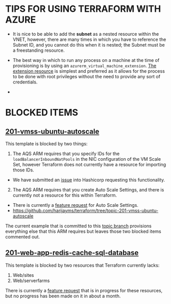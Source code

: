# TIPS FOR USING TERRAFORM WITH AZURE
- It is nice to be able to add the **subnet** as a nested resource within the VNET, however, there are many times in which you have to reference the Subnet ID, and you cannot do this when it is nested; the Subnet must be a freestanding resource.

- The best way in which to run any process on a machine at the time of provisioning is by using an `azurerm_virtual_machine_extension`. [The extension resource](https://www.terraform.io/docs/providers/azurerm/r/virtual_machine_extension.html) is simplest and preferred as it allows for the process to be done with root privileges without the need to provide any sort of credentials. 

- 

# BLOCKED ITEMS

## [201-vmss-ubuntu-autoscale](https://github.com/harijayms/terraform/tree/topic-201-vmss-ubuntu-autoscale/examples/azure-vmss-ubuntu-autoscale)
This template is blocked by two things:
1. The AQS ARM requires that you specify IDs for the `loadBalancerInboundNatPools` in the NIC configuration of the VM Scale Set, however Terraform does not currently have a resource for importing those IDs.
  - We have submitted an [issue](https://github.com/hashicorp/terraform/issues/13902) into Hashicorp requesting this functionality. 
2. The AQS ARM requires that you create Auto Scale Settings, and there is currently not a resource for this within Terraform. 
  - There is currently a [feature request](https://github.com/hashicorp/terraform/issues/12889) for Auto Scale Settings. 
- https://github.com/harijayms/terraform/tree/topic-201-vmss-ubuntu-autoscale

The current example that is committed to this [topic branch](https://github.com/harijayms/terraform/tree/topic-201-vmss-ubuntu-autoscale/examples/azure-vmss-ubuntu-autoscale) provisions everything else that this ARM requires but leaves those two blocked items commented out.

## [201-web-app-redis-cache-sql-database](https://github.com/harijayms/terraform/tree/topic-201-web-app-redis-cache-sql-database/examples/azure-web-app-redis-cache-sql-database)
This template is blocked by two resources that Terraform currently lacks:
1. Web/sites
2. Web/serverfarms

There is currently a [feature request](https://github.com/hashicorp/terraform/pull/12001) that is in progress for these resources, but no progress has been made on it in about a month.
